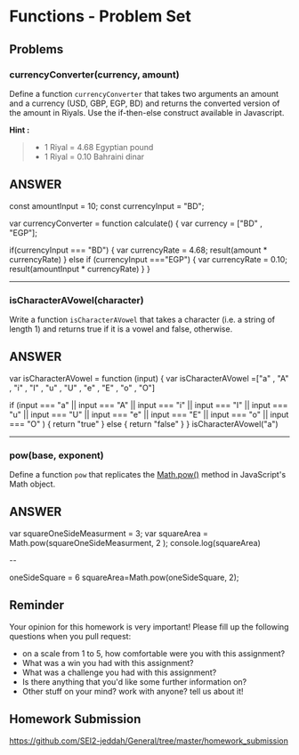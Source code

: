 # Functions - Problem Set

## Problems

### currencyConverter(currency, amount)

Define a function `currencyConverter` that takes two arguments an amount and a currency (USD, GBP, EGP, BD) and returns the converted version of the amount in Riyals. Use the if-then-else construct available in Javascript.

**Hint :**
> - 1 Riyal = 4.68 Egyptian pound 
> - 1 Riyal = 0.10 Bahraini dinar


ANSWER
-------
const amountInput = 10;
const currencyInput = "BD";

var currencyConverter = function calculate()
{
  var currency = ["BD" , "EGP"];
  
   if(currencyInput === "BD")
  {
    var currencyRate = 4.68;
    result(amount * currencyRate)
  }
  else if (currencyInput ==="EGP")
  {
    var currencyRate = 0.10;
    result(amountInput * currencyRate)
  }
}








---

### isCharacterAVowel(character)

Write a function `isCharacterAVowel` that takes a character (i.e. a string of length 1) and returns true if it is a vowel and false, otherwise.

ANSWER
-------
var isCharacterAVowel = function (input)
{
  var isCharacterAVowel =["a" , "A" , "i" , "I" , "u" , "U" , "e" , "E" , "o" , "O"]

  if (input === "a" || input === "A" || input === "i" || input === "I" || input === "u" || input === "U" || input === "e" || input === "E" || input === "o" || input === "O" )
  {
    return "true"
  }
  else
  { 
    return "false"
  }
}
isCharacterAVowel("a")







---

### pow(base, exponent)

Define a function `pow` that replicates the [Math.pow()](https://developer.mozilla.org/en-US/docs/Web/JavaScript/Reference/Global_Objects/Math/pow) method in JavaScript's Math object.

ANSWER
-------
var squareOneSideMeasurment = 3;
var squareArea =  Math.pow(squareOneSideMeasurment, 2 );
console.log(squareArea)

--

oneSideSquare = 6
squareArea=Math.pow(oneSideSquare, 2);















## Reminder
Your opinion for this homework is very important! Please fill up the following questions when you pull request:
 * on a scale from 1 to 5, how comfortable were you with this assignment?
 * What was a win you had with this assignment?
 * What was a challenge you had with this assignment?
 * Is there anything that you'd like some further information on?
 * Other stuff on your mind? work with anyone? tell us about it!

## Homework Submission
https://github.com/SEI2-jeddah/General/tree/master/homework_submission
